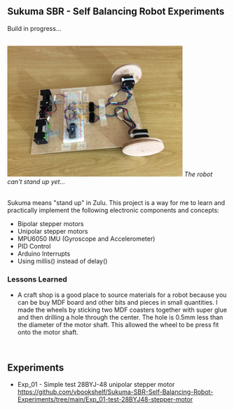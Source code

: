 ## Sukuma SBR - Self Balancing Robot Experiments

Build in progress...

<br>
<img src="https://github.com/vbookshelf/Sukuma-SBR-Self-Balancing-Robot-Experiments/blob/main/images/sukuma-pic1.jpg" width="400"></img>
<i>The robot can't stand up yet... </i><br>
<br>

Sukuma means "stand up" in Zulu. This project is a way for me to learn and practically implement the following electronic components and concepts:

- Bipolar stepper motors
- Unipolar stepper motors
- MPU6050 IMU (Gyroscope and Accelerometer)
- PID Control
- Arduino Interrupts
- Using millis() instead of delay()

### Lessons Learned

- A craft shop is a good place to source materials for a robot because you can be buy MDF board and other bits and pieces in small quantities. I made the wheels by sticking two MDF coasters together with super glue and then drilling a hole through the center. The hole is 0.5mm less than the diameter of the motor shaft. This allowed the wheel to be press fit onto the motor shaft.


<br>

## Experiments

- Exp_01 - Simple test 28BYJ-48 unipolar stepper motor<br>
https://github.com/vbookshelf/Sukuma-SBR-Self-Balancing-Robot-Experiments/tree/main/Exp_01-test-28BYJ48-stepper-motor


<br>



